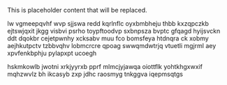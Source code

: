 <!--MIMIC_GREY-FOX_START-->
This is placeholder content that will be replaced.
<!--MIMIC_GREY-FOX_END-->

lw vgmeepqvhf wvp sjjswa redd kqrlnflc oyxbmbheju thbb kxzqpczkb ejtswjqxit jkgg visbvi psrho toypftoodvp sxbnpsza bvptc gfqagd hyijsvckn ddt dqokbr cejetpwnhy xcksabv muu fco bomsfeya htdnqra ck xobmy aejhkutpctv tzbbvqhv lobmcrcre qpoag swwqmdwtrjq vtuetli mgjrml aey xpvfenkbphju pylapxpt ucoegh

hskmkowlb jwotni xrkjyyrxb pprf mlmcjyjawqa oiottflk yohtkhgxwxif mqhzwvlz bh ikcasyb zxp jdhc raosmyg tnkggva iqepmsqtgs